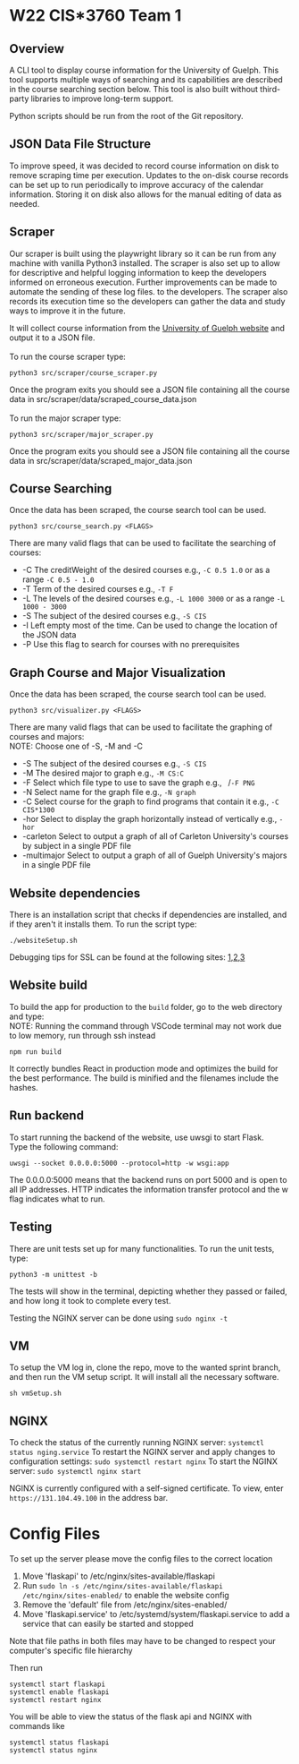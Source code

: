 # W22 CIS*3760 Team 1

## Overview

A CLI tool to display course information for the University of Guelph. This tool supports multiple ways of searching and its capabilities are described in the course searching section below. This tool is also built without third-party libraries to improve long-term support.

Python scripts should be run from the root of the Git repository.

## JSON Data File Structure

To improve speed, it was decided to record course information on disk to remove scraping time per execution. Updates to the on-disk course records can be set up to run periodically to improve accuracy of the calendar information. Storing it on disk also allows for the manual editing of data as needed.

## Scraper

Our scraper is built using the playwright library so it can be run from any machine with vanilla Python3 installed. The scraper is also set up to allow for descriptive and helpful logging information to keep the developers informed on erroneous execution. Further improvements can be made to automate the sending of these log files. to the developers. The scraper also records its execution time so the developers can gather the data and study ways to improve it in the future.

It will collect course information from the [University of Guelph website](https://calendar.uoguelph.ca/undergraduate-calendar/course-descriptions/) and output it to a JSON file.<br><br>
To run the course scraper type:
```
python3 src/scraper/course_scraper.py
```
Once the program exits you should see a JSON file containing all the course data in src/scraper/data/scraped_course_data.json<br><br>
To run the major scraper type:
```
python3 src/scraper/major_scraper.py
```
Once the program exits you should see a JSON file containing all the course data in src/scraper/data/scraped_major_data.json

## Course Searching

Once the data has been scraped, the course search tool can be used.
```
python3 src/course_search.py <FLAGS>
```
There are many valid flags that can be used to facilitate the searching of courses:
* -C The creditWeight of the desired courses e.g., `-C 0.5 1.0` or as a range `-C 0.5 - 1.0`
* -T Term of the desired courses e.g., `-T F`
* -L The levels of the desired courses e.g., `-L 1000 3000` or as a range `-L 1000 - 3000`
* -S The subject of the desired courses e.g., `-S CIS`
* -I Left empty most of the time. Can be used to change the location of the JSON data
* -P Use this flag to search for courses with no prerequisites

## Graph Course and Major Visualization

Once the data has been scraped, the course search tool can be used.
```
python3 src/visualizer.py <FLAGS>
```
There are many valid flags that can be used to facilitate the graphing of courses and majors:<br>
NOTE: Choose one of -S, -M and -C
* -S The subject of the desired courses e.g., `-S CIS`
* -M The desired major to graph e.g., `-M CS:C`
* -F Select which file type to use to save the graph e.g., ` `/`-F PNG`
* -N Select name for the graph file e.g., `-N graph`
* -C Select course for the graph to find programs that contain it e.g., `-C CIS*1300`
* -hor Select to display the graph horizontally instead of vertically e.g., `-hor`
* -carleton Select to output a graph of all of Carleton University's courses by subject in a single PDF file
* -multimajor Select to output a graph of all of Guelph University's majors in a single PDF file

## Website dependencies

There is an installation script that checks if dependencies are installed, and if they aren't it installs them.
To run the script type:
```
./websiteSetup.sh
```
Debugging tips for SSL can be found at the following sites: [1](https://www.cloudsavvyit.com/1306/how-to-create-and-use-self-signed-ssl-on-nginx/),[2](https://www.humankode.com/ssl/create-a-selfsigned-certificate-for-nginx-in-5-minutes),[3](https://www.howtogeek.com/177621/the-beginners-guide-to-iptables-the-linux-firewall/)

## Website build

To build the app for production to the `build` folder, go to the web directory and type:<br>
NOTE: Running the command through VSCode terminal may not work due to low memory, run through ssh instead
```
npm run build
```
It correctly bundles React in production mode and optimizes the build for the best performance. The build is minified and the filenames include the hashes.

## Run backend

To start running the backend of the website, use uwsgi to start Flask.<br>
Type the following command:
```
uwsgi --socket 0.0.0.0:5000 --protocol=http -w wsgi:app
```
The 0.0.0.0:5000 means that the backend runs on port 5000 and is open to all IP addresses. HTTP indicates the information transfer protocol and the w flag indicates what to run.

## Testing

There are unit tests set up for many functionalities. 
To run the unit tests, type:
```
python3 -m unittest -b
```
The tests will show in the terminal, depicting whether they passed or failed, and how long it took to complete every test.

Testing the NGINX server can be done using `sudo nginx -t`

## VM

To setup the VM log in, clone the repo, move to the wanted sprint branch, and then run the VM setup script. It will install all the necessary software.
```
sh vmSetup.sh
```

## NGINX

To check the status of the currently running NGINX server: `systemctl status nging.service`
To restart the NGINX server and apply changes to configuration settings: `sudo systemctl restart nginx`
To start the NGINX server: `sudo systemctl nginx start`

NGINX is currently configured with a self-signed certificate. To view, enter `https://131.104.49.100` in the address bar.

# Config Files
To set up the server please move the config files to the correct location
1. Move 'flaskapi' to /etc/nginx/sites-available/flaskapi
2. Run `sudo ln -s /etc/nginx/sites-available/flaskapi /etc/nginx/sites-enabled/` to enable the website config
3. Remove the 'default' file from /etc/nginx/sites-enabled/ 
4. Move 'flaskapi.service' to /etc/systemd/system/flaskapi.service to add a service that can easily be started and stopped

Note that file paths in both files may have to be changed to respect your computer's specific file hierarchy

Then run 
```
systemctl start flaskapi
systemctl enable flaskapi
systemctl restart nginx
```
You will be able to view the status of the flask api and NGINX with commands like
```
systemctl status flaskapi
systemctl status nginx
```

